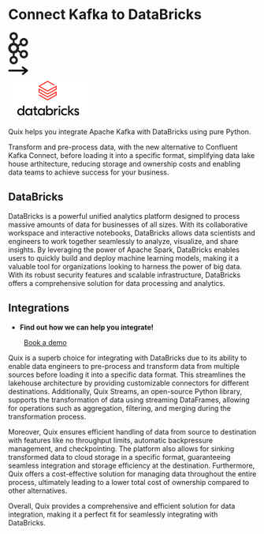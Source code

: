 # Connect Kafka to DataBricks

<div class="connect-images cards blog-grid-card" markdown>
<div>
<img src="../images/kafka_logo.png" width="40px" />
</div>
<div>
<img src="../images/arrow.svg" width="40px" />
</div>
<div>
<img src="./images/databricks_1.jpg" />
</div>
</div>

Quix helps you integrate Apache Kafka with DataBricks using pure Python.

Transform and pre-process data, with the new alternative to Confluent Kafka Connect, before loading it into a specific format, simplifying data lake house arthitecture, reducing storage and ownership costs and enabling data teams to achieve success for your business.

## DataBricks

DataBricks is a powerful unified analytics platform designed to process massive amounts of data for businesses of all sizes. With its collaborative workspace and interactive notebooks, DataBricks allows data scientists and engineers to work together seamlessly to analyze, visualize, and share insights. By leveraging the power of Apache Spark, DataBricks enables users to quickly build and deploy machine learning models, making it a valuable tool for organizations looking to harness the power of big data. With its robust security features and scalable infrastructure, DataBricks offers a comprehensive solution for data processing and analytics.

## Integrations

<div class="grid cards" markdown>

- __Find out how we can help you integrate!__

    <a class="md-button md-button--primary" href="https://share.hsforms.com/1iW0TmZzKQMChk0lxd_tGiw4yjw2?__hstc=175542013.2303933fbd746c0ac86d9ccbe9bc9100.1728383268831.1729603416735.1729620918855.31&__hssc=175542013.1.1729620918855&__hsfp=2132701734" target="_blank" style="margin:.5rem;">Book a demo</a>

</div>


Quix is a superb choice for integrating with DataBricks due to its ability to enable data engineers to pre-process and transform data from multiple sources before loading it into a specific data format. This streamlines the lakehouse architecture by providing customizable connectors for different destinations. Additionally, Quix Streams, an open-source Python library, supports the transformation of data using streaming DataFrames, allowing for operations such as aggregation, filtering, and merging during the transformation process.

Moreover, Quix ensures efficient handling of data from source to destination with features like no throughput limits, automatic backpressure management, and checkpointing. The platform also allows for sinking transformed data to cloud storage in a specific format, guaranteeing seamless integration and storage efficiency at the destination. Furthermore, Quix offers a cost-effective solution for managing data throughout the entire process, ultimately leading to a lower total cost of ownership compared to other alternatives.

Overall, Quix provides a comprehensive and efficient solution for data integration, making it a perfect fit for seamlessly integrating with DataBricks.

